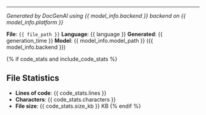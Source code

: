 ---

*Generated by DocGenAI using {{ model_info.backend }} backend on {{ model_info.platform }}*

**File**: `{{ file_path }}`
**Language**: {{ language }}
**Generated**: {{ generation_time }}
**Model**: {{ model_info.model_path }} ({{ model_info.backend }})

{% if code_stats and include_code_stats %}
## File Statistics

- **Lines of code**: {{ code_stats.lines }}
- **Characters**: {{ code_stats.characters }}
- **File size**: {{ code_stats.size_kb }} KB
{% endif %}
